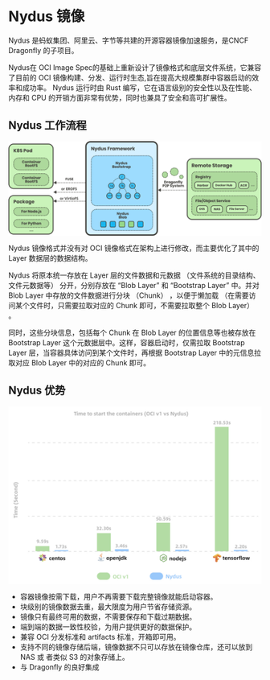 # Nydus 镜像

Nydus 是蚂蚁集团、阿里云、字节等共建的开源容器镜像加速服务，是CNCF Dragonfly 的子项目。

Nydus在 OCI Image Spec的基础上重新设计了镜像格式和底层文件系统，它兼容了目前的 OCI 镜像构建、分发、运行时生态,旨在提高大规模集群中容器启动的效率和成功率。 Nydus 运行时由 Rust 编写，它在语言级别的安全性以及在性能、内存和 CPU 的开销方面非常有优势，同时也兼具了安全和高可扩展性。


## Nydus 工作流程


<div  align="center">
	<img src="../assets/nydus.png" width = "550"  align=center />
</div>

Nydus 镜像格式并没有对 OCI 镜像格式在架构上进行修改，而主要优化了其中的 Layer 数据层的数据结构。

Nydus 将原本统一存放在 Layer 层的文件数据和元数据 （文件系统的目录结构、文件元数据等） 分开，分别存放在 “Blob Layer” 和 “Bootstrap Layer” 中。并对 Blob Layer 中存放的文件数据进行分块 （Chunk） ，以便于懒加载 （在需要访问某个文件时，只需要拉取对应的 Chunk 即可，不需要拉取整个 Blob Layer） 。

同时，这些分块信息，包括每个 Chunk 在 Blob Layer 的位置信息等也被存放在 Bootstrap Layer 这个元数据层中。这样，容器启动时，仅需拉取 Bootstrap Layer 层，当容器具体访问到某个文件时，再根据 Bootstrap Layer 中的元信息拉取对应 Blob Layer 中的对应的 Chunk 即可。

## Nydus 优势

<div  align="center">
	<img src="../assets/nydus-performance.png" width = "550"  align=center />
</div>


- 容器镜像按需下载，用户不再需要下载完整镜像就能启动容器。 
- 块级别的镜像数据去重，最大限度为用户节省存储资源。 
- 镜像只有最终可用的数据，不需要保存和下载过期数据。 
- 端到端的数据一致性校验，为用户提供更好的数据保护。 
- 兼容 OCI 分发标准和 artifacts 标准，开箱即可用。 
- 支持不同的镜像存储后端，镜像数据不只可以存放在镜像仓库，还可以放到 NAS 或  者类似 S3 的对象存储上。 
- 与 Dragonfly 的良好集成
